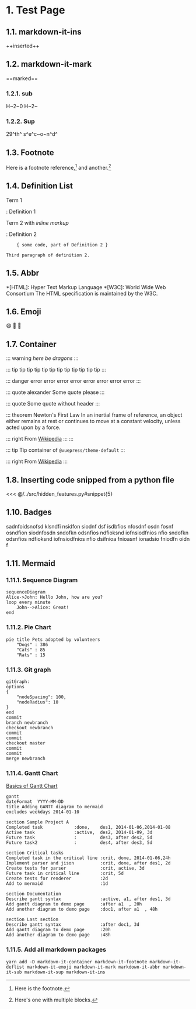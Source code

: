# 1. Test Page

<Badge type="tip" vertical="top" text="beta+"  />
<Badge type="warning" vertical="top" text="beta+"  />
<Badge type="error" vertical="top" text="beta+"  />


## 1.1. markdown-it-ins

++inserted++

## 1.2. markdown-it-mark

==marked==

### 1.2.1. sub

H~2~0 H~2~

### 1.2.2. Sup

29^th^   s^e^c~o~n^d^

## 1.3. Footnote

Here is a footnote reference,[^1] and another.[^longnote]

[^1]: Here is the footnote.

[^longnote]: Here's one with multiple blocks.

## 1.4. Definition List

Term 1

: Definition 1

Term 2 with *inline markup*

:   Definition 2

        { some code, part of Definition 2 }

    Third paragraph of definition 2.

## 1.5. Abbr

*[HTML]: Hyper Text Markup Language
*[W3C]:  World Wide Web Consortium
The HTML specification
is maintained by the W3C.

## 1.6. Emoji

:smile: :tada: :100:


## 1.7. Container

::: warning
*here be dragons*
:::

::: tip
tip tip tip tip tip tip tip tip tip tip tip
:::

::: danger
error error error error error error error error
:::

::: quote alexander
Some quote please
:::

::: quote
Some quote without header
:::


::: theorem Newton's First Law
In an inertial frame of reference, an object either remains at rest or continues to move at a constant velocity, unless acted upon by a force.

  ::: right
  From [Wikipedia](https://en.wikipedia.org/wiki/Newton%27s_laws_of_motion)
  :::
:::

::: tip
Tip container of `@vuepress/theme-default`
:::

::: right
From [Wikipedia](https://en.wikipedia.org/wiki/Newton%27s_laws_of_motion)
:::

## 1.8. Inserting code snipped from a python file

<<< @/../src/hidden_features.py#snippet{5}


## 1.10. Badges

sadnfoidsnofsd  klsndfi nsidfon siodnf dsf
<Badge type="warning" vertical="top" text="Lazy loading"  />
isdbfios nfosdnf osdn fosnf osndfion siodnfosdn
<Badge type="warning" vertical="middle" text="Lazy loading"  />
sndofkn odsnfios ndfioksnd iofnsiodfnios nfio
<Badge type="tip" vertical="middle" text="Lazy loading"  />
sndofkn odsnfios ndfioksnd iofnsiodfnios nfio
<Badge type="error" vertical="middle" text="Lazy loading"  />
dsifnioa fnioasnf ionadsio fniodfn oidn f

## 1.11. Mermaid

### 1.11.1. Sequence Diagram

``` mermaid
sequenceDiagram
Alice->John: Hello John, how are you?
loop every minute
    John-->Alice: Great!
end
```

### 1.11.2. Pie Chart

```mermaid
pie title Pets adopted by volunteers
	"Dogs" : 386
	"Cats" : 85
	"Rats" : 15
```

### 1.11.3. Git graph

```mermaid
gitGraph:
options
{
    "nodeSpacing": 100,
    "nodeRadius": 10
}
end
commit
branch newbranch
checkout newbranch
commit
commit
checkout master
commit
commit
merge newbranch
```

### 1.11.4. Gantt Chart

[Basics of Gantt Chart](https://avimehenwal.in/blog/gantt-chart/)

```mermaid
gantt
dateFormat  YYYY-MM-DD
title Adding GANTT diagram to mermaid
excludes weekdays 2014-01-10

section Sample Project A
Completed task            :done,    des1, 2014-01-06,2014-01-08
Active task               :active,  des2, 2014-01-09, 3d
Future task               :         des3, after des2, 5d
Future task2              :         des4, after des3, 5d

section Critical tasks
Completed task in the critical line :crit, done, 2014-01-06,24h
Implement parser and jison          :crit, done, after des1, 2d
Create tests for parser             :crit, active, 3d
Future task in critical line        :crit, 5d
Create tests for renderer           :2d
Add to mermaid                      :1d

section Documentation
Describe gantt syntax               :active, a1, after des1, 3d
Add gantt diagram to demo page      :after a1  , 20h
Add another diagram to demo page    :doc1, after a1  , 48h

section Last section
Describe gantt syntax               :after doc1, 3d
Add gantt diagram to demo page      :20h
Add another diagram to demo page    :48h
```


### 1.11.5. Add all markdown packages

```
yarn add -D markdown-it-container markdown-it-footnote markdown-it-deflist markdown-it-emoji markdown-it-mark markdown-it-abbr markdown-it-sub markdown-it-sup markdown-it-ins
```

